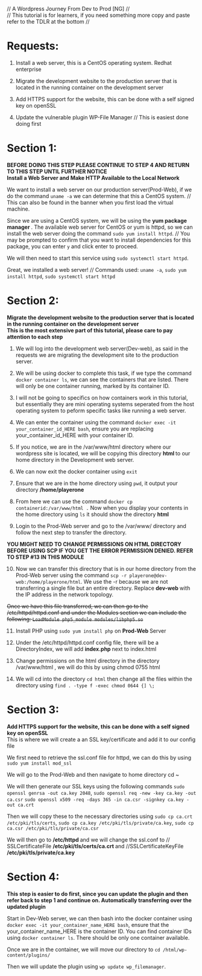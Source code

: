 <p>// A Wordpress Journey From Dev to Prod [NG] //<br>
// This tutorial is for learners, if you need something more copy and paste refer to the TDLR at the bottom // </p>

# Requests:
1. Install a web server, this is a CentOS operating system. Redhat enterprise

2. Migrate the development website to the production server that is located in the running container on the development server

3. Add HTTPS support for the website, this can be done with a self signed key on openSSL

4. Update the vulnerable plugin WP-File Manager // This is easiest done doing first

# Section 1: 
<p><strong> BEFORE DOING THIS STEP PLEASE CONTINUE TO STEP 4 AND RETURN TO THIS STEP UNTIL FURTHER NOTICE </strong><br>
<strong> Install a Web Server and Make HTTP Available to the Local Network </strong></p>

We want to install a web server on our production server(Prod-Web), if we do the command `uname -a` we can determine that this a CentOS system. // This can also be found in the banner when you first load the virtual machine. 

Since we are using a CentOS system, we will be using the <strong> yum package manager </strong>. The available web server for CentOS or yum is httpd, so we can install the web server doing the command `sudo yum install httpd`. // You may be prompted to confirm that you want to install dependencies for this package, you can enter `y` and click enter to proceed. 

We will then need to start this service using `sudo systemctl start httpd`. 

Great, we installed a web server! // Commands used: `uname -a`, `sudo yum install httpd`, `sudo systemctl start httpd`

# Section 2:
<p><strong> Migrate the development website to the production server that is located in the running container on the development server </strong><br>
<strong> This is the most extensive part of this tutorial, please care to pay attention to each step </strong></p>

1. We will log into the development web server(Dev-web), as said in the requests we are migrating the development site to the production server. 

2. We will be using docker to complete this task, if we type the command `docker container ls`, we can see the containers that are listed. There will only be one container running, marked by its container ID.

3. I will not be going to specifics on how containers work in this tutorial, but essentially they are mini operating systems seperated from the host operating system to peform specific tasks like running a web server. 

4. We can enter the container using the command `docker exec -it your_container_id_HERE bash`, ensure you are replacing your_container_id_HERE with your container ID.

5. If you notice, we are in the /var/www/html directory where our wordpress site is located, we will be copying this directory <strong> html </strong> to our home directory in the Development web server. 

6. We can now exit the docker container using `exit` 

7. Ensure that we are in the home directory using `pwd`, it output your directory <strong> /home/playerone </strong> 

8. From here we can use the command `docker cp containerid:/var/www/html .` Now when you display your contents in the home directory using `ls` it should show the directory <strong> html </strong>

9. Login to the Prod-Web server and go to the /var/www/ directory and follow the next step to transfer the directory.

<strong> YOU MIGHT NEED TO CHANGE PERMISSIONS ON HTML DIRECTORY BEFORE USING SCP IF YOU GET THE ERROR PERMISSION DENIED. REFER TO STEP #13 IN THIS MODULE </strong> 

10. Now we can transfer this directory that is in our home directory from the Prod-Web server using the command `scp -r playerone@dev-web:/home/playerone/html`. We use the -r because we are not transferring a single file but an entire directory. Replace <strong> dev-web </strong> with the IP address in the network topology. 

~~Once we have this file transferred, we can then go to the <source> /etc/httpd/httpd.conf </source> and under the Modules section we can include the following:
`LoadModule php5_module modules/libphp5.so`~~

11. Install PHP using `sudo yum install php` on <strong> Prod-Web </strong> Server

12. Under the /etc/httpd/httpd.conf config file, there will be a DirectoryIndex, we will add <strong> index.php </strong> next to <source> index.html

13. Change permissions on the html directory in the directory <source> /var/www/html </source>, we will do this by using chmod 0755 html

14. We will cd into the directory `cd html` then change all the files within the directory using `find . -type f -exec chmod 0644 {] \;`

# Section 3:
<p><strong> Add HTTPS support for the website, this can be done with a self signed key on openSSL </strong><br>
This is where we will create a an SSL key/certificate and add it to our config file</p>

We first need to retrieve the ssl.conf file for httpd, we can do this by using `sudo yum install mod_ssl` 

We will go to the Prod-Web and then navigate to home directory cd ~

We will then generate our SSL keys using the following commands `sudo openssl genrsa -out ca.key 2048`, `sudo openssl req -new -key ca.key -out ca.csr` `sudo openssl x509 -req -days 365 -in ca.csr -signkey ca.key -out ca.crt`

Then we will copy these to the necessary directories using `sudo cp ca.crt /etc/pki/tls/certs`, `sudo cp ca.key /etc/pki/tls/private/ca.key`, `sudo cp ca.csr /etc/pki/tls/private/ca.csr` 

We will then go to <strong> /etc/httpd </strong> and we will change the ssl.conf to // SSLCertificateFile <strong> /etc/pki/tls/certs/ca.crt </strong> and //SSLCertificateKeyFile <strong> /etc/pki/tls/private/ca.key </strong> 

# Section 4:
<strong> This step is easier to do first, since you can update the plugin and then refer back to step 1 and continue on. Automatically transferring over the updated plugin </strong> 

Start in Dev-Web server, we can then bash into the docker container using `docker exec -it your_container_name_HERE bash`, ensure that the your_container_name_HERE is the container ID. You can find container IDs using `docker container ls`. There should be only one container available. 

Once we are in the container, we will move our directory to `cd /html/wp-content/plugins/` 

Then we will update the plugin using `wp update wp_filemanager`. 








